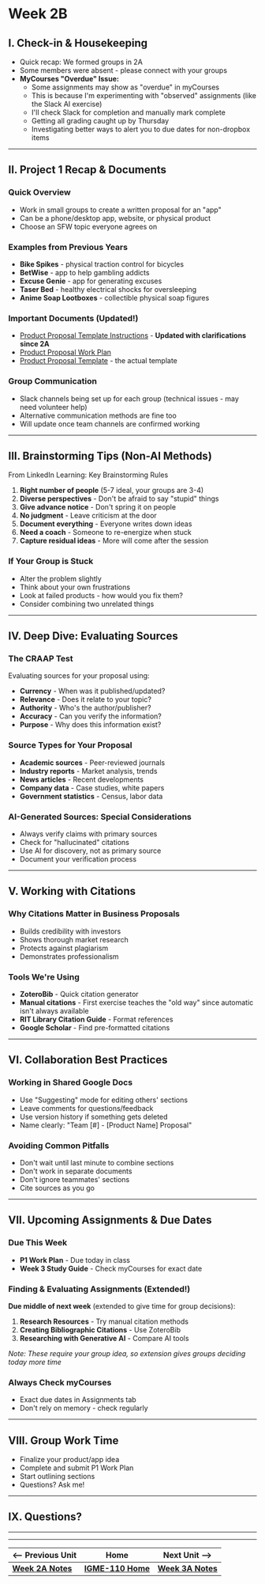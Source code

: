 # Week 2B

## I. Check-in & Housekeeping
- Quick recap: We formed groups in 2A
- Some members were absent - please connect with your groups
- **MyCourses "Overdue" Issue:**
  - Some assignments may show as "overdue" in myCourses
  - This is because I'm experimenting with "observed" assignments (like the Slack AI exercise)
  - I'll check Slack for completion and manually mark complete
  - Getting all grading caught up by Thursday
  - Investigating better ways to alert you to due dates for non-dropbox items

---

## II. Project 1 Recap & Documents

### Quick Overview
- Work in small groups to create a written proposal for an "app"
- Can be a phone/desktop app, website, or physical product
- Choose an SFW topic everyone agrees on

### Examples from Previous Years
- **Bike Spikes** - physical traction control for bicycles
- **BetWise** - app to help gambling addicts
- **Excuse Genie** - app for generating excuses
- **Taser Bed** - healthy electrical shocks for oversleeping
- **Anime Soap Lootboxes** - collectible physical soap figures

### Important Documents (Updated!)
- [Product Proposal Template Instructions](https://docs.google.com/document/d/1kf8tE2aJdK3cHz8Lt3Q-ipGpfdDZdv2abypi8rDThsQ/) - **Updated with clarifications since 2A**
- [Product Proposal Work Plan](https://docs.google.com/document/d/1NE3mdt5ifD5SRErA-Q_-InvdCdbZwDjbSftE9HFy4bU/copy)
- [Product Proposal Template](https://docs.google.com/document/d/1odCPGxzw_skckC3-mhqWKHlN2Pg3lSIOXAcNRS76qWA/copy) - the actual template

### Group Communication
- Slack channels being set up for each group (technical issues - may need volunteer help)
- Alternative communication methods are fine too
- Will update once team channels are confirmed working

---

## III. Brainstorming Tips (Non-AI Methods)

From LinkedIn Learning: Key Brainstorming Rules

1. **Right number of people** (5-7 ideal, your groups are 3-4)
2. **Diverse perspectives** - Don't be afraid to say "stupid" things
3. **Give advance notice** - Don't spring it on people
4. **No judgment** - Leave criticism at the door
5. **Document everything** - Everyone writes down ideas
6. **Need a coach** - Someone to re-energize when stuck
7. **Capture residual ideas** - More will come after the session

### If Your Group is Stuck
- Alter the problem slightly
- Think about your own frustrations
- Look at failed products - how would you fix them?
- Consider combining two unrelated things

---

## IV. Deep Dive: Evaluating Sources

### The CRAAP Test
Evaluating sources for your proposal using:
- **Currency** - When was it published/updated?
- **Relevance** - Does it relate to your topic?
- **Authority** - Who's the author/publisher?
- **Accuracy** - Can you verify the information?
- **Purpose** - Why does this information exist?

### Source Types for Your Proposal
- **Academic sources** - Peer-reviewed journals
- **Industry reports** - Market analysis, trends
- **News articles** - Recent developments
- **Company data** - Case studies, white papers
- **Government statistics** - Census, labor data

### AI-Generated Sources: Special Considerations
- Always verify claims with primary sources
- Check for "hallucinated" citations
- Use AI for discovery, not as primary source
- Document your verification process

---

## V. Working with Citations

### Why Citations Matter in Business Proposals
- Builds credibility with investors
- Shows thorough market research
- Protects against plagiarism
- Demonstrates professionalism

### Tools We're Using
- **ZoteroBib** - Quick citation generator
- **Manual citations** - First exercise teaches the "old way" since automatic isn't always available
- **RIT Library Citation Guide** - Format references
- **Google Scholar** - Find pre-formatted citations

---

## VI. Collaboration Best Practices

### Working in Shared Google Docs
- Use "Suggesting" mode for editing others' sections
- Leave comments for questions/feedback
- Use version history if something gets deleted
- Name clearly: "Team [#] - [Product Name] Proposal"

### Avoiding Common Pitfalls
- Don't wait until last minute to combine sections
- Don't work in separate documents
- Don't ignore teammates' sections
- Cite sources as you go

---

## VII. Upcoming Assignments & Due Dates

### Due This Week
- **P1 Work Plan** - Due today in class
- **Week 3 Study Guide** - Check myCourses for exact date

### Finding & Evaluating Assignments (Extended!)
**Due middle of next week** (extended to give time for group decisions):
1. **Research Resources** - Try manual citation methods
2. **Creating Bibliographic Citations** - Use ZoteroBib
3. **Researching with Generative AI** - Compare AI tools

*Note: These require your group idea, so extension gives groups deciding today more time*

### Always Check myCourses
- Exact due dates in Assignments tab
- Don't rely on memory - check regularly

---

## VIII. Group Work Time
- Finalize your product/app idea
- Complete and submit P1 Work Plan
- Start outlining sections
- Questions? Ask me!

---

## IX. Questions?

---
---

| <-- Previous Unit | Home | Next Unit -->
| --- | --- | --- 
|   [**Week 2A Notes**](2A.md)  |  [**IGME-110 Home**](../) | [**Week 3A Notes**](3A.md)
